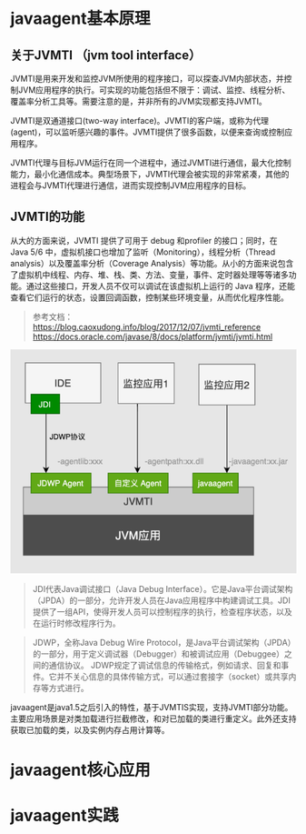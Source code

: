 # javaagent基本原理

## 关于JVMTI （jvm tool interface）

JVMTI是⽤来开发和监控JVM所使⽤的程序接⼝，可以探查JVM内部状态，并控制JVM应⽤程序的执⾏。可实现的功能包括但不限于：调试、监控、线程分析、覆盖率分析⼯具等。需要注意的是，并⾮所有的JVM实现都⽀持JVMTI。

JVMTI是双通道接⼝(two-way interface)。JVMTI的客户端，或称为代理(agent)，可以监听感兴趣的事件。JVMTI提供了很多函数，以便来查询或控制应⽤程序。

JVMTI代理与⽬标JVM运⾏在同⼀个进程中，通过JVMTI进⾏通信，最⼤化控制能⼒，最⼩化通信成本。典型场景下，JVMTI代理会被实现的⾮常紧凑，其他的进程会与JVMTI代理进⾏通信，进⽽实现控制JVM应⽤程序的⽬标。
## JVMTI的功能

从⼤的⽅⾯来说，JVMTI 提供了可⽤于 debug 和profiler 的接⼝；同时，在 Java 5/6 中，虚拟机接⼝也增加了监听（Monitoring），线程分析（Thread analysis）以及覆盖率分析（Coverage Analysis）等功能。从⼩的⽅⾯来说包含了虚拟机中线程、内存、堆、栈、类、⽅法、变量，事件、定时器处理等等诸多功能。通过这些接⼝，开发⼈员不仅可以调试在该虚拟机上运⾏的 Java 程序，还能查看它们运⾏的状态，设置回调函数，控制某些环境变量，从⽽优化程序性能。

> 参考⽂档：
>https://blog.caoxudong.info/blog/2017/12/07/jvmti_reference
>https://docs.oracle.com/javase/8/docs/platform/jvmti/jvmti.html

![](../../youdaonote-images/Pasted%20image%2020240613112926.png)

> JDI代表Java调试接口（Java Debug Interface）。它是Java平台调试架构（JPDA）的一部分，允许开发人员在Java应用程序中构建调试工具。JDI提供了一组API，使得开发人员可以控制程序的执行，检查程序状态，以及在运行时修改程序行为。

> JDWP，全称Java Debug Wire Protocol，是Java平台调试架构（JPDA）的一部分，用于定义调试器（Debugger）和被调试应用（Debuggee）之间的通信协议。
> JDWP规定了调试信息的传输格式，例如请求、回复和事件。它并不关心信息的具体传输方式，可以通过套接字（socket）或共享内存等方式进行。

javaagent是java1.5之后引入的特性，基于JVMTIS实现，支持JVMTI部分功能。主要应用场景是对类加载进行拦截修改，和对已加载的类进行重定义。此外还支持获取已加载的类，以及实例内存占用计算等。


# javaagent核⼼应⽤

# javaagent实践
